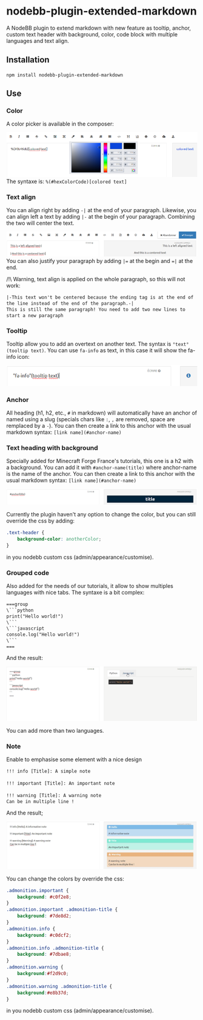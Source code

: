 # nodebb-plugin-extended-markdown
A NodeBB plugin to extend markdown with new feature as tooltip, anchor, custom text header with background, color, code block with multiple languages and text align.

## Installation
`npm install nodebb-plugin-extended-markdown`

## Use

### Color
A color picker is available in the composer:

![Color picker](demo/color.png?raw=true)
The syntaxe is:
`%(#hexColorCode)[colored text]`

### Text align
You can align right by adding `-|` at the end of your paragraph. Likewise, you can align left a text by adding `|-` at the begin of your paragraph.
Combining the two will center the text.

![Align](demo/align.png?raw=true)
You can also justify your paragraph by adding `|=` at the begin and `=|` at the end.

/!\ Warning, text align is applied on the whole paragraph, so this will not work:
``` 
|-This text won't be centered because the ending tag is at the end of the line instead of the end of the paragraph.-|
This is still the same paragraph! You need to add two new lines to start a new paragraph
```

### Tooltip
Tooltip allow you to add an overtext on another text. The syntax is `°text°(tooltip text)`. You can use `fa-info` as text, in this case it will show the fa-info icon:

![Tooltip](demo/tooltip.png?raw=true)

### Anchor
All heading (h1, h2, etc., `#` in markdown) will automatically have an anchor of named using a slug (specials chars like `:`, `,` are removed, space are remplaced by a `-`).
You can then create a link to this anchor with the usual markdown syntax: `[link name](#anchor-name)`

### Text heading with background
Specially added for Minecraft Forge France's tutorials, this one is a h2 with a background. You can add it with `#anchor-name(title)` where anchor-name is the name of the anchor. You can then create a link to this anchor with the usual markdown syntax: `[link name](#anchor-name)`

![Heading with background](demo/heading.png?raw=true)

Currently the plugin haven't any option to change the color, but you can still override the css by adding:
```css
.text-header {
    background-color: anotherColor;
}
```
in you nodebb custom css (admin/appearance/customise).

### Grouped code
Also added for the needs of our tutorials, it allow to show multiples languages with nice tabs. The syntaxe is a bit complex:
```
===group
\```python
print("Hello world!")
\```
\```javascript
console.log("Hello world!")
\```
===
```
And the result:

![Grouped code](demo/groupedcode.gif?raw=true)

You can add more than two languages.

### Note

Enable to emphasise some element with a nice design 
```
!!! info [Title]: A simple note

!!! important [Title]: An important note

!!! warning [Title]: A warning note
Can be in multiple line !
```

And the result;

![Note](demo/note.png)

You can change the colors by override the css:
```css
.admonition.important { 
    background: #c0f2e8;
}
.admonition.important .admonition-title {
    background: #7de8d2;
}
.admonition.info { 
    background: #c0dcf2;
}
.admonition.info .admonition-title { 
    background: #7dbae8;
}
.admonition.warning { 
    background:#f2d9c0;
}
.admonition.warning .admonition-title {
    background:#e8b37d;
}
```
in you nodebb custom css (admin/appearance/customise).
